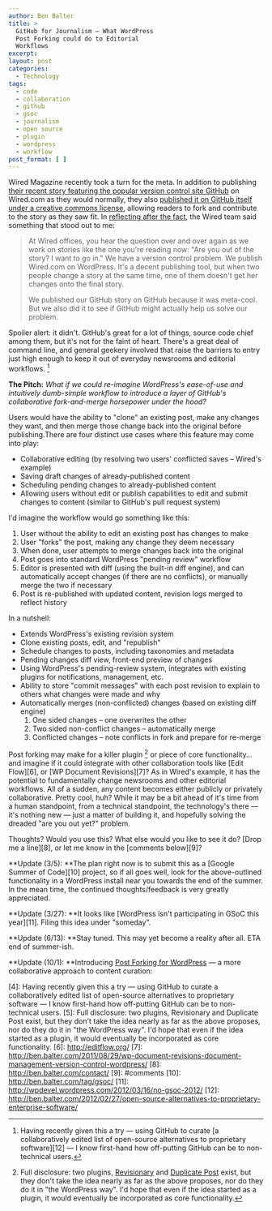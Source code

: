```yaml
---
author: Ben Balter
title: >
  GitHub for Journalism — What WordPress
  Post Forking could do to Editorial
  Workflows
excerpt:
layout: post
categories:
  - Technology
tags:
  - code
  - collaboration
  - github
  - gsoc
  - journalism
  - open source
  - plugin
  - wordpress
  - workflow
post_format: [ ]
---
```


Wired Magazine recently took a turn for the meta. In addition to publishing [their recent story featuring the popular version control site GitHub][1] on Wired.com as they would normally, they also [published it on GitHub itself under a creative commons license][2], allowing readers to fork and contribute to the story as they saw fit. In [reflecting after the fact][3], the Wired team said something that stood out to me:

> At Wired offices, you hear the question over and over again as we work on stories like the one you're reading now: "Are you out of the story? I want to go in." We have a version control problem. We publish Wired.com on WordPress. It's a decent publishing tool, but when two people change a story at the same time, one of them doesn't get her changes onto the final story.
> 
> We published our GitHub story on GitHub because it was meta-cool. But we also did it to see if GitHub might actually help us solve our problem.

Spoiler alert: it didn't. GitHub's great for a lot of things, source code chief among them, but it's not for the faint of heart. There's a great deal of command line, and general geekery involved that raise the barriers to entry just high enough to keep it out of everyday newsrooms and editorial workflows. [^1]

**The Pitch:** *What if we could re-imagine WordPress's ease-of-use and intuitively dumb-simple workflow to introduce a layer of GitHub's collaborative fork-and-merge horsepower under the hood?*

Users would have the ability to "clone" an existing post, make any changes they want, and then merge those change back into the original before publishing.There are four distinct use cases where this feature may come into play:

*   Collaborative editing (by resolving two users' conflicted saves  – Wired's example)
*   Saving draft changes of already-published content
*   Scheduling pending changes to already-published content
*   Allowing users without edit or publish capabilities to edit and submit changes to content (similar to GitHub's pull request system)

I'd imagine the workflow would go something like this:

1.  User without the ability to edit an existing post has changes to make
2.  User "forks" the post, making any change they deem necessary
3.  When done, user attempts to merge changes back into the original
4.  Post goes into standard WordPress "pending review" workflow
5.  Editor is presented with diff (using the built-in diff engine), and can automatically accept changes (if there are no conflicts), or manually merge the two if necessary
6.  Post is re-published with updated content, revision logs merged to reflect history

In a nutshell:

*   Extends WordPress's existing revision system
*   Clone existing posts, edit, and "republish"
*   Schedule changes to posts, including taxonomies and metadata
*   Pending changes diff view, front-end preview of changes
*   Using WordPress's pending-review system, integrates with existing plugins for notifications, management, etc.
*   Ability to store "commit messages" with each post revision to explain to others what changes were made and why
*   Automatically merges (non-conflicted) changes (based on existing diff engine) 
    1.  One sided changes – one overwrites the other
    2.  Two sided non-conflict changes – automatically merge
    3.  Conflicted changes – note conflicts in fork and prepare for re-merge

Post forking may make for a killer plugin [^2] or piece of core functionality… and imagine if it could integrate with other collaboration tools like [Edit Flow][6], or [WP Document Revisions][7]? As in Wired's example, it has the potential to fundamentally change newsrooms and other editorial workflows. All of a sudden, any content becomes either publicly or privately collaborative. Pretty cool, huh? While it may be a bit ahead of it's time from a human standpoint, from a technical standpoint, the technology's there — it's nothing new — just a matter of building it, and hopefully solving the dreaded "are you out yet?" problem.

Thoughts? Would you use this? What else would you like to see it do? [Drop me a line][8], or let me know in the [comments below][9]?

**Update (3/5): **The plan right now is to submit this as a [Google Summer of Code][10] project, so if all goes well, look for the above-outlined functionality in a WordPress install near you towards the end of the summer. In the mean time, the continued thoughts/feedback is very greatly appreciated.

**Update (3/27): **It looks like [WordPress isn't participating in GSoC this year][11]. Filing this idea under "someday".

**Update (6/13): **Stay tuned. This may yet become a reality after all. ETA end of summer-ish.

**Update (10/1): **Introducing [Post Forking for WordPress](http://postforking.wordpress.com/2012/10/01/introducing-post-forking-for-wordpress/) — a more collaborative approach to content curation:

[^1]: Having recently given this a try — using GitHub to curate [a collaboratively edited list of open-source alternatives to proprietary software][12] — I know first-hand how off-putting GitHub can be to non-technical users. 

[^2]: Full disclosure: two plugins, [Revisionary][14] and [Duplicate Post][15] exist, but they don't take the idea nearly as far as the above proposes, nor do they do it in "the WordPress way". I'd hope that even if the idea started as a plugin, it would eventually be incorporated as core functionality.

 [1]: http://www.wired.com/wiredenterprise/2012/02/github/all/1
 [2]: https://github.com/WiredEnterprise/Lord-of-the-Files
 [3]: http://www.wired.com/wiredenterprise/2012/02/github-revisited/?utm_source=feedburner&utm_medium=feed&utm_campaign=Feed%3A+wired%2Findex+%28Wired%3A+Index+3+%28Top+Stories+2%29%29
 [4]: Having recently given this a try — using GitHub to curate a collaboratively edited list of open-source alternatives to proprietary software — I know first-hand how off-putting GitHub can be to non-technical users.
 [5]: Full disclosure: two plugins, Revisionary and Duplicate Post exist, but they don't take the idea nearly as far as the above proposes, nor do they do it in "the WordPress way". I'd hope that even if the idea started as a plugin, it would eventually be incorporated as core functionality.
 [6]: http://editflow.org/
 [7]: http://ben.balter.com/2011/08/29/wp-document-revisions-document-management-version-control-wordpress/
 [8]: http://ben.balter.com/contact/
 [9]: #comments
 [10]: http://ben.balter.com/tag/gsoc/
 [11]: http://wpdevel.wordpress.com/2012/03/16/no-gsoc-2012/
 [12]: http://ben.balter.com/2012/02/27/open-source-alternatives-to-proprietary-enterprise-software/
 
 [14]: http://wordpress.org/extend/plugins/revisionary/
 [15]: http://wordpress.org/extend/plugins/duplicate-post/